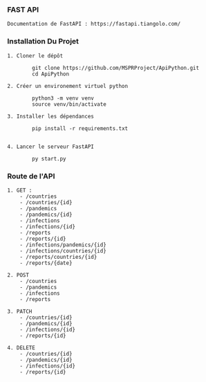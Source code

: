 ### FAST API

    Documentation de FastAPI : https://fastapi.tiangolo.com/

### Installation Du Projet

    1. Cloner le dépôt

            git clone https://github.com/MSPRProject/ApiPython.git
            cd ApiPython
     
    2. Créer un environement virtuel python

            python3 -m venv venv
            source venv/bin/activate
      
    3. Installer les dépendances

            pip install -r requirements.txt
        

    4. Lancer le serveur FastAPI

            py start.py
        

### Route de l'API

    1. GET :    
        - /countries
        - /countries/{id}
        - /pandemics
        - /pandemics/{id}
        - /infections
        - /infections/{id}
        - /reports
        - /reports/{id}
        - /infections/pandemics/{id}
        - /infections/countries/{id}
        - /reports/countries/{id}
        - /reports/{date}
    
    2. POST
        - /countries
        - /pandemics
        - /infections
        - /reports
    
    3. PATCH
        - /countries/{id}
        - /pandemics/{id}
        - /infections/{id}
        - /reports/{id}
    
    4. DELETE
        - /countries/{id}
        - /pandemics/{id}
        - /infections/{id}
        - /reports/{id}
